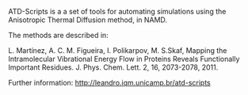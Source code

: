 
ATD-Scripts is a a set of tools for automating simulations using the Anisotropic Thermal Diffusion method, in NAMD.

The methods are described in:

L. Martínez, A. C. M. Figueira, I. Polikarpov, M. S.Skaf, 
Mapping the Intramolecular Vibrational Energy Flow in Proteins Reveals Functionally Important Residues. 
J. Phys. Chem. Lett. 2, 16, 2073-2078, 2011. 

Further information: http://leandro.iqm.unicamp.br/atd-scripts
